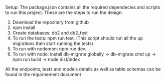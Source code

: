 Setup:
The package.json contains all the required dependecies and scripts to run this project. These are the steps to run the design:
  1. Download the repositery from github
  2. npm install
  3. Create databases: db2 and db2_test
  4. To run the tests: npm run test. (This script should run all the up migrations then start running the tests)
  5. To run with nodemon: npm run dev.
  6. To run with node: install db-migrate globally -> db-migrate.cmd up -> npm run build -> node dist/index
    
    
All the endpoints, tests and models details as well as table schemas can be found in the requirnement document
